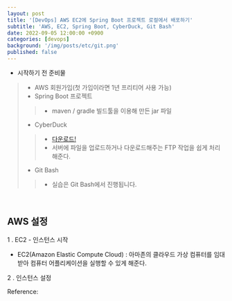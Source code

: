 ```yaml
---
layout: post
title: '[DevOps] AWS EC2에 Spring Boot 프로젝트 로컬에서 배포하기'
subtitle: 'AWS, EC2, Spring Boot, CyberDuck, Git Bash'
date: 2022-09-05 12:00:00 +0900
categories: [devops]
background: '/img/posts/etc/git.png'
published: false
---
```


- 시작하기 전 준비물
> - AWS 회원가입(첫 가입이라면 1년 프리티어 사용 가능)
> - Spring Boot 프로젝트
> > - maven / gradle 빌드툴을 이용해 만든 jar 파일
> - CyberDuck
> > - [다운로드!](https://cyberduck.softonic.kr/)
> > - 서버에 파일을 업로드하거나 다운로드해주는 FTP 작업을 쉽게 처리해준다.
> - Git Bash
> > - 실습은 Git Bash에서 진행됩니다.

<br>

## AWS 설정


1 . EC2 - 인스턴스 시작

- EC2(Amazon Elastic Compute Cloud) : 아마존의 클라우드 가상 컴퓨터를 임대 받아 컴퓨터 어플리케이션을 실행할 수 있게 해준다. 

2 . 인스턴스 설정



Reference:
